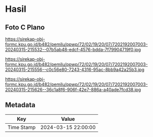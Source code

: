 # Hasil

## Foto C Plano

https://sirekap-obj-formc.kpu.go.id/b482/pemilu/ppwp/72/02/19/20/07/7202192007003-20240315-215532--07b5ab48-edcf-4576-bdda-7f79904719f0.jpg

https://sirekap-obj-formc.kpu.go.id/b482/pemilu/ppwp/72/02/19/20/07/7202192007003-20240315-215556--c0c56e80-7243-4316-95ac-8bb9a42a25b3.jpg

https://sirekap-obj-formc.kpu.go.id/b482/pemilu/ppwp/72/02/19/20/07/7202192007003-20240315-215626--36c1a8f6-906f-42e7-886a-a40ade7fcd38.jpg


## Metadata

| Key        | Value               |
| ---------- | ------------------- |
| Time Stamp | 2024-03-15 22:00:00 |



